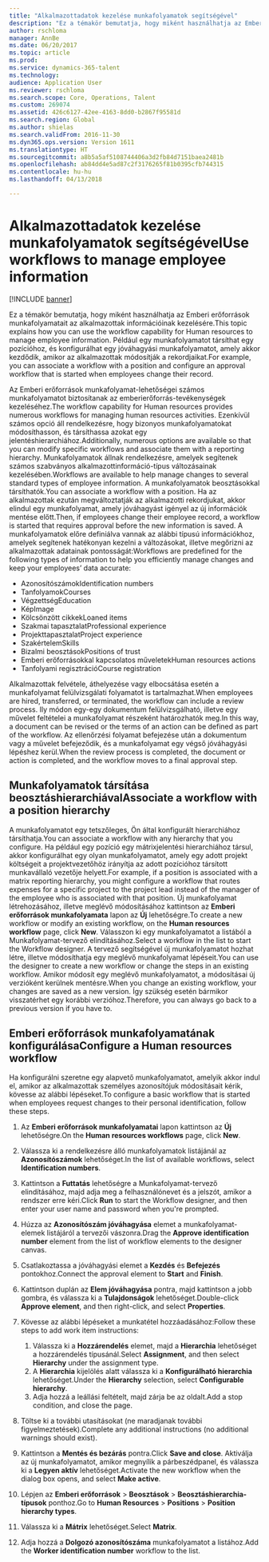 ```yaml
---
title: "Alkalmazottadatok kezelése munkafolyamatok segítségével"
description: "Ez a témakör bemutatja, hogy miként használhatja az Emberi erőforrások munkafolyamatait az alkalmazottak információinak kezelésére. Például egy munkafolyamatot társíthat egy pozícióhoz, és konfigurálhat egy jóváhagyási munkafolyamatot, amely akkor kezdődik, amikor az alkalmazottak módosítják a rekordjaikat."
author: rschloma
manager: AnnBe
ms.date: 06/20/2017
ms.topic: article
ms.prod: 
ms.service: dynamics-365-talent
ms.technology: 
audience: Application User
ms.reviewer: rschloma
ms.search.scope: Core, Operations, Talent
ms.custom: 269074
ms.assetid: 426c6127-42ee-4163-8dd0-b2867f95581d
ms.search.region: Global
ms.author: shielas
ms.search.validFrom: 2016-11-30
ms.dyn365.ops.version: Version 1611
ms.translationtype: HT
ms.sourcegitcommit: a8b5a5af5108744406a3d2fb84d7151baea2481b
ms.openlocfilehash: ab84dd4e5ad87c2f3176265f81b0395cfb744315
ms.contentlocale: hu-hu
ms.lasthandoff: 04/13/2018

---
```


# <a name="use-workflows-to-manage-employee-information"></a><span data-ttu-id="8eec4-104">Alkalmazottadatok kezelése munkafolyamatok segítségével</span><span class="sxs-lookup"><span data-stu-id="8eec4-104">Use workflows to manage employee information</span></span>

[!INCLUDE [banner](includes/banner.md)]

<span data-ttu-id="8eec4-105">Ez a témakör bemutatja, hogy miként használhatja az Emberi erőforrások munkafolyamatait az alkalmazottak információinak kezelésére.</span><span class="sxs-lookup"><span data-stu-id="8eec4-105">This topic explains how you can use the workflow capability for Human resources to manage employee information.</span></span> <span data-ttu-id="8eec4-106">Például egy munkafolyamatot társíthat egy pozícióhoz, és konfigurálhat egy jóváhagyási munkafolyamatot, amely akkor kezdődik, amikor az alkalmazottak módosítják a rekordjaikat.</span><span class="sxs-lookup"><span data-stu-id="8eec4-106">For example, you can associate a workflow with a position and configure an approval workflow that is started when employees change their record.</span></span>

<span data-ttu-id="8eec4-107">Az Emberi erőforrások munkafolyamat-lehetőségei számos munkafolyamatot biztosítanak az emberierőforrás-tevékenységek kezeléséhez.</span><span class="sxs-lookup"><span data-stu-id="8eec4-107">The workflow capability for Human resources provides numerous workflows for managing human resources activities.</span></span> <span data-ttu-id="8eec4-108">Ezenkívül számos opció áll rendelkezésre, hogy bizonyos munkafolyamatokat módosíthasson, és társíthassa azokat egy jelentéshierarchiához.</span><span class="sxs-lookup"><span data-stu-id="8eec4-108">Additionally, numerous options are available so that you can modify specific workflows and associate them with a reporting hierarchy.</span></span> <span data-ttu-id="8eec4-109">Munkafolyamatok állnak rendelkezésre, amelyek segítenek számos szabványos alkalmazottinformáció-típus változásainak kezelésében.</span><span class="sxs-lookup"><span data-stu-id="8eec4-109">Workflows are available to help manage changes to several standard types of employee information.</span></span> <span data-ttu-id="8eec4-110">A munkafolyamatok beosztásokkal társíthatók.</span><span class="sxs-lookup"><span data-stu-id="8eec4-110">You can associate a workflow with a position.</span></span> <span data-ttu-id="8eec4-111">Ha az alkalmazottak ezután megváltoztatják az alkalmazotti rekordjukat, akkor elindul egy munkafolyamat, amely jóváhagyást igényel az új információk mentése előtt.</span><span class="sxs-lookup"><span data-stu-id="8eec4-111">Then, if employees change their employee record, a workflow is started that requires approval before the new information is saved.</span></span> <span data-ttu-id="8eec4-112">A munkafolyamatok előre definiálva vannak az alábbi típusú információkhoz, amelyek segítenek hatékonyan kezelni a változásokat, illetve megőrizni az alkalmazottak adatainak pontosságát:</span><span class="sxs-lookup"><span data-stu-id="8eec4-112">Workflows are predefined for the following types of information to help you efficiently manage changes and keep your employees’ data accurate:</span></span>

-   <span data-ttu-id="8eec4-113">Azonosítószámok</span><span class="sxs-lookup"><span data-stu-id="8eec4-113">Identification numbers</span></span>
-   <span data-ttu-id="8eec4-114">Tanfolyamok</span><span class="sxs-lookup"><span data-stu-id="8eec4-114">Courses</span></span>
-   <span data-ttu-id="8eec4-115">Végzettség</span><span class="sxs-lookup"><span data-stu-id="8eec4-115">Education</span></span>
-   <span data-ttu-id="8eec4-116">Kép</span><span class="sxs-lookup"><span data-stu-id="8eec4-116">Image</span></span>
-   <span data-ttu-id="8eec4-117">Kölcsönzött cikkek</span><span class="sxs-lookup"><span data-stu-id="8eec4-117">Loaned items</span></span>
-   <span data-ttu-id="8eec4-118">Szakmai tapasztalat</span><span class="sxs-lookup"><span data-stu-id="8eec4-118">Professional experience</span></span>
-   <span data-ttu-id="8eec4-119">Projekttapasztalat</span><span class="sxs-lookup"><span data-stu-id="8eec4-119">Project experience</span></span>
-   <span data-ttu-id="8eec4-120">Szakértelem</span><span class="sxs-lookup"><span data-stu-id="8eec4-120">Skills</span></span>
-   <span data-ttu-id="8eec4-121">Bizalmi beosztások</span><span class="sxs-lookup"><span data-stu-id="8eec4-121">Positions of trust</span></span>
-   <span data-ttu-id="8eec4-122">Emberi erőforrásokkal kapcsolatos műveletek</span><span class="sxs-lookup"><span data-stu-id="8eec4-122">Human resources actions</span></span>
-   <span data-ttu-id="8eec4-123">Tanfolyami regisztráció</span><span class="sxs-lookup"><span data-stu-id="8eec4-123">Course registration</span></span>

<span data-ttu-id="8eec4-124">Alkalmazottak felvétele, áthelyezése vagy elbocsátása esetén a munkafolyamat felülvizsgálati folyamatot is tartalmazhat.</span><span class="sxs-lookup"><span data-stu-id="8eec4-124">When employees are hired, transferred, or terminated, the workflow can include a review process.</span></span> <span data-ttu-id="8eec4-125">Ily módon egy-egy dokumentum felülvizsgálható, illetve egy művelet feltételei a munkafolyamat részeként határozhatók meg.</span><span class="sxs-lookup"><span data-stu-id="8eec4-125">In this way, a document can be revised or the terms of an action can be defined as part of the workflow.</span></span> <span data-ttu-id="8eec4-126">Az ellenőrzési folyamat befejezése után a dokumentum vagy a művelet befejeződik, és a munkafolyamat egy végső jóváhagyási lépéshez kerül.</span><span class="sxs-lookup"><span data-stu-id="8eec4-126">When the review process is completed, the document or action is completed, and the workflow moves to a final approval step.</span></span>

## <a name="associate-a-workflow-with-a-position-hierarchy"></a><span data-ttu-id="8eec4-127">Munkafolyamatok társítása beosztáshierarchiával</span><span class="sxs-lookup"><span data-stu-id="8eec4-127">Associate a workflow with a position hierarchy</span></span>
<span data-ttu-id="8eec4-128">A munkafolyamatot egy tetszőleges, Ön által konfigurált hierarchiához társíthatja.</span><span class="sxs-lookup"><span data-stu-id="8eec4-128">You can associate a workflow with any hierarchy that you configure.</span></span> <span data-ttu-id="8eec4-129">Ha például egy pozíció egy mátrixjelentési hierarchiához társul, akkor konfigurálhat egy olyan munkafolyamatot, amely egy adott projekt költségeit a projektvezetőhöz irányítja az adott pozícióhoz társított munkavállaló vezetője helyett.</span><span class="sxs-lookup"><span data-stu-id="8eec4-129">For example, if a position is associated with a matrix reporting hierarchy, you might configure a workflow that routes expenses for a specific project to the project lead instead of the manager of the employee who is associated with that position.</span></span> <span data-ttu-id="8eec4-130">Új munkafolyamat létrehozásához, illetve meglévő módosításához kattintson az **Emberi erőforrások munkafolyamata** lapon az **Új** lehetőségre.</span><span class="sxs-lookup"><span data-stu-id="8eec4-130">To create a new workflow or modify an existing workflow, on the **Human resources workflow** page, click **New**.</span></span> <span data-ttu-id="8eec4-131">Válasszon ki egy munkafolyamatot a listából a Munkafolyamat-tervező elindításához.</span><span class="sxs-lookup"><span data-stu-id="8eec4-131">Select a workflow in the list to start the Workflow designer.</span></span> <span data-ttu-id="8eec4-132">A tervező segítségével új munkafolyamatot hozhat létre, illetve módosíthatja egy meglévő munkafolyamat lépéseit.</span><span class="sxs-lookup"><span data-stu-id="8eec4-132">You can use the designer to create a new workflow or change the steps in an existing workflow.</span></span> <span data-ttu-id="8eec4-133">Amikor módosít egy meglévő munkafolyamatot, a módosításai új verzióként kerülnek mentésre.</span><span class="sxs-lookup"><span data-stu-id="8eec4-133">When you change an existing workflow, your changes are saved as a new version.</span></span> <span data-ttu-id="8eec4-134">Így szükség esetén bármikor visszatérhet egy korábbi verzióhoz.</span><span class="sxs-lookup"><span data-stu-id="8eec4-134">Therefore, you can always go back to a previous version if you have to.</span></span>

## <a name="configure-a-human-resources-workflow"></a><span data-ttu-id="8eec4-135">Emberi erőforrások munkafolyamatának konfigurálása</span><span class="sxs-lookup"><span data-stu-id="8eec4-135">Configure a Human resources workflow</span></span>
<span data-ttu-id="8eec4-136">Ha konfigurálni szeretne egy alapvető munkafolyamatot, amelyik akkor indul el, amikor az alkalmazottak személyes azonosítójuk módosításait kérik, kövesse az alábbi lépéseket.</span><span class="sxs-lookup"><span data-stu-id="8eec4-136">To configure a basic workflow that is started when employees request changes to their personal identification, follow these steps.</span></span>

1.  <span data-ttu-id="8eec4-137">Az **Emberi erőforrások munkafolyamatai** lapon kattintson az **Új** lehetőségre.</span><span class="sxs-lookup"><span data-stu-id="8eec4-137">On the **Human resources workflows** page, click **New**.</span></span>
2.  <span data-ttu-id="8eec4-138">Válassza ki a rendelkezésre álló munkafolyamatok listájánál az **Azonosítószámok** lehetőséget.</span><span class="sxs-lookup"><span data-stu-id="8eec4-138">In the list of available workflows, select **Identification numbers**.</span></span>
3.  <span data-ttu-id="8eec4-139">Kattintson a **Futtatás** lehetőségre a Munkafolyamat-tervező elindításához, majd adja meg a felhasználónevet és a jelszót, amikor a rendszer erre kéri.</span><span class="sxs-lookup"><span data-stu-id="8eec4-139">Click **Run** to start the Workflow designer, and then enter your user name and password when you're prompted.</span></span>
4.  <span data-ttu-id="8eec4-140">Húzza az **Azonosítószám jóváhagyása** elemet a munkafolyamat-elemek listájáról a tervezői vászonra.</span><span class="sxs-lookup"><span data-stu-id="8eec4-140">Drag the **Approve identification number** element from the list of workflow elements to the designer canvas.</span></span>
5.  <span data-ttu-id="8eec4-141">Csatlakoztassa a jóváhagyási elemet a **Kezdés** és **Befejezés** pontokhoz.</span><span class="sxs-lookup"><span data-stu-id="8eec4-141">Connect the approval element to **Start** and **Finish**.</span></span>
6.  <span data-ttu-id="8eec4-142">Kattintson duplán az **Elem jóváhagyása** pontra, majd kattintson a jobb gombra, és válassza ki a **Tulajdonságok** lehetőséget.</span><span class="sxs-lookup"><span data-stu-id="8eec4-142">Double-click **Approve element**, and then right-click, and select **Properties**.</span></span>
7.  <span data-ttu-id="8eec4-143">Kövesse az alábbi lépéseket a munkatétel hozzáadásához:</span><span class="sxs-lookup"><span data-stu-id="8eec4-143">Follow these steps to add work item instructions:</span></span>
    1.  <span data-ttu-id="8eec4-144">Válassza ki a **Hozzárendelés** elemet, majd a **Hierarchia** lehetőséget a hozzárendelés típusánál.</span><span class="sxs-lookup"><span data-stu-id="8eec4-144">Select **Assignment**, and then select **Hierarchy** under the assignment type.</span></span>
    2.  <span data-ttu-id="8eec4-145">A **Hierarchia** kijelölés alatt válassza ki a **Konfigurálható hierarchia** lehetőséget.</span><span class="sxs-lookup"><span data-stu-id="8eec4-145">Under the **Hierarchy** selection, select **Configurable hierarchy**.</span></span>
    3.  <span data-ttu-id="8eec4-146">Adja hozzá a leállási feltételt, majd zárja be az oldalt.</span><span class="sxs-lookup"><span data-stu-id="8eec4-146">Add a stop condition, and close the page.</span></span>

8.  <span data-ttu-id="8eec4-147">Töltse ki a további utasításokat (ne maradjanak további figyelmeztetések).</span><span class="sxs-lookup"><span data-stu-id="8eec4-147">Complete any additional instructions (no additional warnings should exist).</span></span>
9.  <span data-ttu-id="8eec4-148">Kattintson a **Mentés és bezárás** pontra.</span><span class="sxs-lookup"><span data-stu-id="8eec4-148">Click **Save and close**.</span></span> <span data-ttu-id="8eec4-149">Aktiválja az új munkafolyamatot, amikor megnyílik a párbeszédpanel, és válassza ki a **Legyen aktív** lehetőséget.</span><span class="sxs-lookup"><span data-stu-id="8eec4-149">Activate the new workflow when the dialog box opens, and select **Make active**.</span></span>
10. <span data-ttu-id="8eec4-150">Lépjen az **Emberi erőforrások** &gt; **Beosztások** &gt; **Beosztáshierarchia-típusok** ponthoz.</span><span class="sxs-lookup"><span data-stu-id="8eec4-150">Go to **Human Resources** &gt; **Positions** &gt; **Position hierarchy types**.</span></span>
11. <span data-ttu-id="8eec4-151">Válassza ki a **Mátrix** lehetőséget.</span><span class="sxs-lookup"><span data-stu-id="8eec4-151">Select **Matrix**.</span></span>
12. <span data-ttu-id="8eec4-152">Adja hozzá a **Dolgozó azonosítószáma** munkafolyamatot a listához.</span><span class="sxs-lookup"><span data-stu-id="8eec4-152">Add the **Worker identification number** workflow to the list.</span></span>





